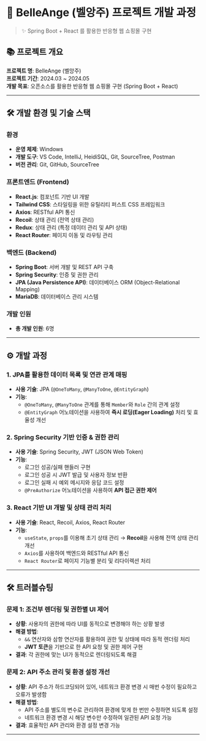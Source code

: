 # 📌 BelleAnge (벨앙주) 프로젝트 개발 과정

> ✨ Spring Boot + React 를 활용한 반응형 웹 쇼핑몰 구현

## 📚 프로젝트 개요

**프로젝트 명**: BelleAnge (벨앙주)  
**프로젝트 기간**: 2024.03 ~ 2024.05  
**개발 목표**: 오픈소스를 활용한 반응형 웹 쇼핑몰 구현 (Spring Boot + React)  

---

## 🛠️ 개발 환경 및 기술 스택

### **환경**  
- **운영 체제**: Windows  
- **개발 도구**: VS Code, IntelliJ, HeidiSQL, Git, SourceTree, Postman  
- **버전 관리**: Git, GitHub, SourceTree  

### **프론트엔드 (Frontend)**  
- **React.js**: 컴포넌트 기반 UI 개발
- **Tailwind CSS**: 스타일링을 위한 유틸리티 퍼스트 CSS 프레임워크
- **Axios**: RESTful API 통신
- **Recoil**: 상태 관리 (전역 상태 관리)
- **Redux**: 상태 관리 (특정 데이터 관리 및 API 상태)
- **React Router**: 페이지 이동 및 라우팅 관리

### **백엔드 (Backend)**  
- **Spring Boot**: 서버 개발 및 REST API 구축
- **Spring Security**: 인증 및 권한 관리
- **JPA (Java Persistence API)**: 데이터베이스 ORM (Object-Relational Mapping)
- **MariaDB**: 데이터베이스 관리 시스템

### **개발 인원**  
- **총 개발 인원**: 6명  


---

## ⚙️ 개발 과정

### 1. **JPA를 활용한 데이터 목록 및 연관 관계 매핑**
- **사용 기술**: JPA (`@OneToMany`, `@ManyToOne`, `@EntityGraph`)
- **기능**:
  - `@OneToMany`, `@ManyToOne` 관계를 통해 `Member`와 `Role` 간의 관계 설정
  - `@EntityGraph` 어노테이션을 사용하여 **즉시 로딩(Eager Loading)** 처리 및 효율성 개선

### 2. **Spring Security 기반 인증 & 권한 관리**
- **사용 기술**: Spring Security, JWT (JSON Web Token)
- **기능**:
  - 로그인 성공/실패 핸들러 구현
  - 로그인 성공 시 JWT 발급 및 사용자 정보 반환
  - 로그인 실패 시 예외 메시지와 응답 코드 설정
  - `@PreAuthorize` 어노테이션을 사용하여 **API 접근 권한 제어**

### 3. **React 기반 UI 개발 및 상태 관리 처리**
- **사용 기술**: React, Recoil, Axios, React Router
- **기능**:
  - `useState`, `props`를 이용해 초기 상태 관리 → **Recoil**을 사용해 전역 상태 관리 개선
  - `Axios`를 사용하여 백엔드와 RESTful API 통신
  - `React Router`로 페이지 기능별 분리 및 리다이렉션 처리

---

## 🛠️ 트러블슈팅

### **문제 1: 조건부 렌더링 및 권한별 UI 제어**
- **상황**: 사용자의 권한에 따라 UI를 동적으로 변경해야 하는 상황 발생
- **해결 방법**:
  - `&&` 연산자와 삼항 연산자를 활용하여 권한 및 상태에 따라 동적 렌더링 처리
  - **JWT 토큰**을 기반으로 한 API 요청 및 권한 제어 구현
- **결과**: 각 권한에 맞는 UI가 동적으로 렌더링되도록 해결

### **문제 2: API 주소 관리 및 환경 설정 개선**
- **상황**: API 주소가 하드코딩되어 있어, 네트워크 환경 변경 시 매번 수정이 필요하고 오류가 발생함
- **해결 방법**:
  - API 주소를 별도의 변수로 관리하여 환경에 맞게 한 번만 수정하면 되도록 설정
  - 네트워크 환경 변경 시 해당 변수만 수정하여 일관된 API 요청 가능
- **결과**: 효율적인 API 관리와 환경 설정 변경 가능

---


